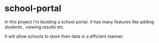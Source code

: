 # school-portal
In this project i'm biulding a school portal. It has many features like adding students , viewing results etc.


It will allow schools to store their data in a efficient manner.

